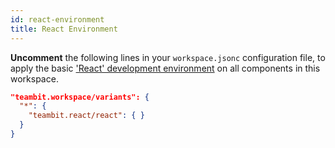 ```yaml
--- 
id: react-environment
title: React Environment
---
```


**Uncomment** the following lines in your `workspace.jsonc` configuration file, to apply the basic ['React' development environment](/aspects/react/overview) on all components in this workspace.

```json title="workspace.jsonc"
"teambit.workspace/variants": {
  "*": {
    "teambit.react/react": { }
  }
}
```
